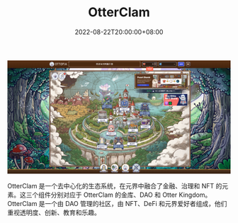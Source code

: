 ﻿---
title: "OtterClam"
description: "OtterClam 是一个去中心化的生态系统，在元界中融合了金融、治理和 NFT 的元素。这三个组件分别对应于 OtterClam 的金库、DAO 和 Otter Kingdom。"
date: 2022-08-22T20:00:00+08:00
lastmod: 2022-08-22T15:00:00+08:00
draft: false
authors: ["Cindy"]
featuredImage: "otterclam.png"
tags: ["DeFi","OtterClam"]
categories: ["nfts"]
nfts: ["DeFi"]
blockchain: "Polygon"
website: "https://ottopia.app/zh-cn"
twitter: "https://twitter.com/OtterClam"
discord: "https://discord.com/invite/otterclam"
telegram: "https://t.me/otterclam_official"
github: ""
youtube: "https://www.youtube.com/channel/UCDDMx916FeqHmCilGr5WuQw"
twitch: ""
facebook: ""
instagram: ""
reddit: ""
medium: "https://otterclam.medium.com/"
steam: ""
gitbook: ""
googleplay: ""
appstore: ""
status: "Live"
weight: 
lightgallery: true
toc: true
pinned: false
recommend: false
recommend1: false
---
![image-20220822173507716](image-20220822173507716.png)

OtterClam 是一个去中心化的生态系统，在元界中融合了金融、治理和 NFT 的元素。这三个组件分别对应于 OtterClam 的金库、DAO 和 Otter Kingdom。OtterClam 是一个由 DAO 管理的社区，由 NFT、DeFi 和元界爱好者组成，他们重视透明度、创新、教育和乐趣。